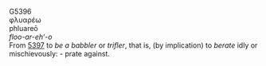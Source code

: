 G5396  
φλυαρέω  
phluareō  
*floo-ar-eh‘-o*  
From [5397](g5397) to *be* *a* *babbler* or *trifler*, that is, (by
implication) to *berate* idly or mischievously: - prate against.  
